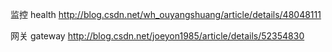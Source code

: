 监控 health
http://blog.csdn.net/wh_ouyangshuang/article/details/48048111

网关 gateway
http://blog.csdn.net/joeyon1985/article/details/52354830


